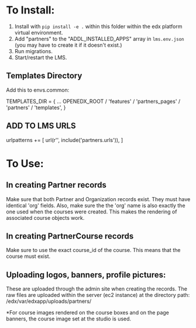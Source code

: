 # To Install:

1. Install with `pip install -e .` within this folder within the edx platform virtual environment.
2. Add "partners" to the "ADDL_INSTALLED_APPS" array in `lms.env.json` (you may have to create it if it doesn't exist.)
3. Run migrations.
4. Start/restart the LMS.


## Templates Directory
Add this to envs.common:

TEMPLATES_DIR = {
  ...
  OPENEDX_ROOT / 'features' / 'partners_pages' / 'partners' / 'templates',
}

## ADD TO LMS URLS
urlpatterns += [
    url(r'', include('partners.urls')),
]

# To Use:

## In creating Partner records
Make sure that both Partner and Organization records exist. They must have identical 'org' fields. Also, make sure the the 'org' name is also exactly the one used when the courses were created. This makes the rendering of associated course objects work.

## In creating PartnerCourse records
Make sure to use the exact course_id of the course. This means that the course must exist.

## Uploading logos, banners, profile pictures:
These are uploaded through the admin site when creating the records. The raw files are uploaded within the server (ec2 instance) at the directory path: /edx/var/edxapp/uploads/partners/

*For course images rendered on the course boxes and on the page banners, the course image set at the studio is used.
